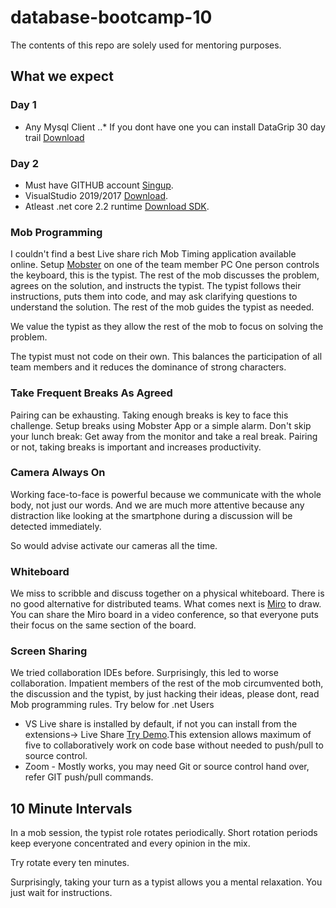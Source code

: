 # database-bootcamp-10
The contents of this repo are solely used for mentoring purposes. 
## What we expect

### Day 1
+ Any Mysql Client 
..* If you dont have one you can install DataGrip 30 day trail [Download](https://www.jetbrains.com/datagrip/promo/?gclid=CjwKCAjw1cX0BRBmEiwAy9tKHiE5FZofRZBmHw0Osypd4todpoxBObkLt2S_Y4cWLBvY0m3AcvSGshoCd1IQAvD_BwE)

### Day 2
+ Must have GITHUB account [Singup](https://github.com/zuto).
+ VisualStudio 2019/2017 [Download](https://docs.microsoft.com/en-us/visualstudio/install/install-visual-studio?view=vs-2019).
+ Atleast .net core 2.2 runtime [Download SDK](https://dotnet.microsoft.com/download/dotnet-core).

### Mob Programming
I couldn't find a best Live share rich Mob Timing application available online. Setup [Mobster](http://mobster.cc/) on one of the team member PC
One person controls the keyboard, this is the typist. The rest of the mob discusses the problem, agrees on the solution, and instructs the typist. The typist follows their instructions, puts them into code, and may ask clarifying questions to understand the solution. The rest of the mob guides the typist as needed.

We value the typist as they allow the rest of the mob to focus on solving the problem.

The typist must not code on their own. This balances the participation of all team members and it reduces the dominance of strong characters.

### Take Frequent Breaks As Agreed
Pairing can be exhausting. Taking enough breaks is key to face this challenge. Setup breaks using Mobster App or a simple alarm. 
Don't skip your lunch break: Get away from the monitor and take a real break. Pairing or not, taking breaks is important and increases productivity.

### Camera Always On
Working face-to-face is powerful because we communicate with the whole body, not just our words. And we are much more attentive because any distraction like looking at the smartphone during a discussion will be detected immediately. 

So would advise activate our cameras all the time.

### Whiteboard
We miss to scribble and discuss together on a physical whiteboard. There is no good alternative for distributed teams. What comes next is [Miro](https://miro.com/) to draw. You can share the Miro board in a video conference, so that everyone puts their focus on the same section of the board.


### Screen Sharing
We tried collaboration IDEs before. Surprisingly, this led to worse collaboration. Impatient members of the rest of the mob circumvented both, the discussion and the typist, by just hacking their ideas, please dont, read Mob programming rules. Try below for .net Users
+ VS Live share is installed by default, if not you can install from the extensions-> Live Share [Try Demo](https://docs.microsoft.com/en-us/visualstudio/liveshare/quickstart/share).This extension allows maximum of five to collaboratively work on code base without needed to push/pull to source control.
+ Zoom - Mostly works, you may need Git or source control hand over, refer GIT push/pull commands.

## 10 Minute Intervals
In a mob session, the typist role rotates periodically. Short rotation periods keep everyone concentrated and every opinion in the mix.

Try rotate every ten minutes.

Surprisingly, taking your turn as a typist allows you a mental relaxation. You just wait for instructions.



